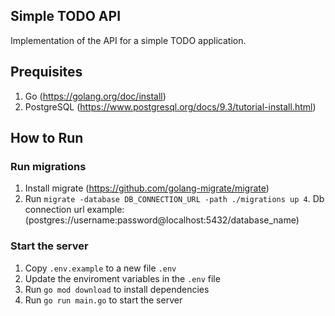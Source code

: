 ## Simple TODO API

Implementation of the API for a simple TODO application.

## Prequisites

1. Go (https://golang.org/doc/install)
2. PostgreSQL (https://www.postgresql.org/docs/9.3/tutorial-install.html)

## How to Run

### Run migrations

1. Install migrate (https://github.com/golang-migrate/migrate)
2. Run `migrate -database DB_CONNECTION_URL -path ./migrations up 4`. Db connection url example: (postgres://username:password@localhost:5432/database_name)

### Start the server

1. Copy `.env.example` to a new file `.env`
2. Update the enviroment variables in the `.env` file
3. Run `go mod download` to install dependencies
4. Run `go run main.go` to start the server